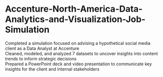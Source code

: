 # Accenture-North-America-Data-Analytics-and-Visualization-Job-Simulation
Completed a simulation focused on advising a hypothetical social media client as a Data Analyst at Accenture </br>
Cleaned, modeled, and analyzed 7 datasets to uncover insights into content trends to inform strategic decisions </br>
Prepared a PowerPoint deck and video presentation to communicate key insights for the client and internal stakeholders </br>
